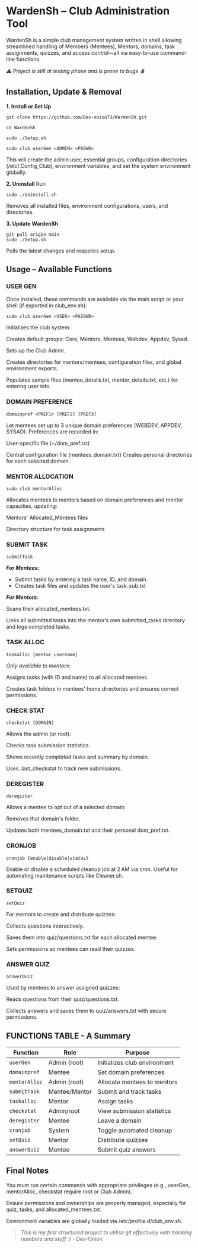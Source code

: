 

# WardenSh – Club Administration Tool

WardenSh is a simple club management system written in shell allowing streamlined handling of Members (Mentees), Mentors, domains, task assignments, quizzes, and access control—all via easy-to-use command-line functions.

*⚠️ Project is still at testing phase and is prone to bugs 🪲*

## Installation, Update & Removal

**1. Install or Set Up**

    git clone https://github.com/Dev-onion73/WardenSh.git

    cd WardenSh

    sudo ./Setup.sh

	sudo club userGen <ADMIN> <PASWD>

This will create the admin user, essential groups, configuration directories (/etc/.Config_Club), environment variables, and set the system environment globally.

**2. Uninstall**
Run

    sudo ./Uninstall.sh

Removes all installed files, environment configurations, users, and directories.

**3. Update WardenSh**

    git pull origin main
    sudo ./Setup.sh

Pulls the latest changes and reapplies setup.



## Usage – Available Functions

### USER GEN

Once installed, these commands are available via the main script or your shell (if exported in club_env.sh):

    sudo club userGen <USER> <PASSWD>

Initializes the club system:

Creates default groups: Core, Mentors, Mentees, Webdev, Appdev, Sysad.

Sets up the Club Admin.

Creates directories for mentors/mentees, configuration files, and global environment exports.

Populates sample files (mentee_details.txt, mentor_details.txt, etc.) for entering user info.

### DOMAIN PREFERENCE

    domainpref <PREF1> [PREF2] [PREF3]

Let mentees set up to 3 unique domain preferences (WEBDEV, APPDEV, SYSAD). Preferences are recorded in:

User-specific file (~/dom_pref.txt)

Central configuration file (mentees_domain.txt)
Creates personal directories for each selected domain.

### MENTOR ALLOCATION

    sudo club mentorAlloc

Allocates mentees to mentors based on domain preferences and mentor capacities, updating:

Mentors' Allocated_Mentees files

Directory structure for task assignments
### SUBMIT TASK
    submitTask 

***For Mentees:***

 - Submit tasks by entering a task name, ID, and domain.
 -  Creates task files and updates the user's task_sub.txt

***For Mentors:***

Scans their allocated_mentees.txt.

Links all submitted tasks into the mentor’s own submitted_tasks directory and logs completed tasks.

### TASK ALLOC

    taskalloc [mentor_username]

*Only available to mentors:*

Assigns tasks (with ID and name) to all allocated mentees.

Creates task folders in mentees' home directories and ensures correct permissions.

### CHECK STAT

    checkstat [DOMAIN]

Allows the admin (or root):

Checks task submission statistics.

Shows recently completed tasks and summary by domain.

Uses .last_checkstat to track new submissions.

### DEREGISTER

    deregister

Allows a mentee to opt out of a selected domain:

Removes that domain's folder.

Updates both mentees_domain.txt and their personal dom_pref.txt.

### CRONJOB

    cronjob {enable|disable|status}

Enable or disable a scheduled cleanup job at 2 AM via cron. Useful for automating maintenance scripts like Cleaner.sh.

### SETQUIZ

    setQuiz

For mentors to create and distribute quizzes:

Collects questions interactively.

Saves them into quiz/questions.txt for each allocated mentee.

Sets permissions so mentees can read their quizzes.

### ANSWER QUIZ

    answerQuiz

Used by mentees to answer assigned quizzes:

Reads questions from their quiz/questions.txt.

Collects answers and saves them to quiz/answers.txt with secure permissions.

## FUNCTIONS TABLE - A Summary
| Function      | Role          | Purpose                      |
| ------------- | ------------- | ---------------------------- |
| `userGen`     | Admin (root)  | Initializes club environment |
| `domainpref`  | Mentee        | Set domain preferences       |
| `mentorAlloc` | Admin (root)  | Allocate mentees to mentors  |
| `submitTask`  | Mentee/Mentor | Submit and track tasks       |
| `taskalloc`   | Mentor        | Assign tasks                 |
| `checkstat`   | Admin/root    | View submission statistics   |
| `deregister`  | Mentee        | Leave a domain               |
| `cronjob`     | System        | Toggle automated cleanup     |
| `setQuiz`     | Mentor        | Distribute quizzes           |
| `answerQuiz`  | Mentee        | Submit quiz answers          |



## Final Notes

You must run certain commands with appropriate privileges (e.g., userGen, mentorAlloc, checkstat require root or Club Admin).

Ensure permissions and ownerships are properly managed, especially for quiz, tasks, and allocated_mentees.txt.

Environment variables are globally loaded via /etc/profile.d/club_env.sh.

> *This is my first structured project to utilise git effectively with tracking numbers and stuff :)*
> \- Dev-Onion

